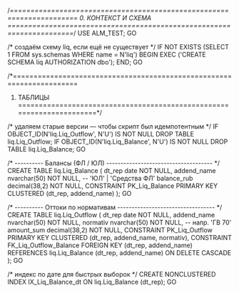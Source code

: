/*======================================================================
  0.  КОНТЕКСТ И СХЕМА
======================================================================*/
USE ALM_TEST;
GO

/* создаём схему liq, если ещё не существует */
IF NOT EXISTS (SELECT 1 FROM sys.schemas WHERE name = N'liq')
BEGIN
    EXEC ('CREATE SCHEMA liq AUTHORIZATION dbo');
END;
GO


/*======================================================================
  1.  ТАБЛИЦЫ
======================================================================*/

/* удаляем старые версии — чтобы скрипт был идемпотентным */
IF OBJECT_ID(N'liq.Liq_Outflow', N'U') IS NOT NULL DROP TABLE liq.Liq_Outflow;
IF OBJECT_ID(N'liq.Liq_Balance', N'U') IS NOT NULL DROP TABLE liq.Liq_Balance;
GO

/* ---------- Балансы (ФЛ / ЮЛ) ------------------------------------- */
CREATE TABLE liq.Liq_Balance
(
    dt_rep      date          NOT NULL,
    addend_name nvarchar(50)  NOT NULL,   -- 'ЮЛ' | 'Средства ФЛ'
    balance_rub decimal(38,2) NOT NULL,
    CONSTRAINT PK_Liq_Balance
        PRIMARY KEY CLUSTERED (dt_rep, addend_name)
);
GO

/* ---------- Оттоки по нормативам ---------------------------------- */
CREATE TABLE liq.Liq_Outflow
(
    dt_rep      date          NOT NULL,
    addend_name nvarchar(50)  NOT NULL,
    normativ    nvarchar(50)  NOT NULL,   -- напр. 'ГВ 70'
    amount_sum  decimal(38,2) NOT NULL,
    CONSTRAINT PK_Liq_Outflow
        PRIMARY KEY CLUSTERED (dt_rep, addend_name, normativ),
    CONSTRAINT FK_Liq_Outflow_Balance
        FOREIGN KEY (dt_rep, addend_name)
        REFERENCES liq.Liq_Balance (dt_rep, addend_name)
        ON DELETE CASCADE
);
GO

/* индекс по дате для быстрых выборок */
CREATE NONCLUSTERED INDEX IX_Liq_Balance_dt
    ON liq.Liq_Balance (dt_rep);
GO

